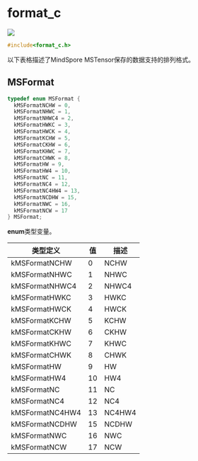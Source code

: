 # format_c

<a href="https://gitee.com/mindspore/docs/blob/master/docs/lite/api/source_zh_cn/api_c/format_c.md" target="_blank"><img src="https://mindspore-website.obs.cn-north-4.myhuaweicloud.com/website-images/r2.0/resource/_static/logo_source.png"></a>

```C
#include<format_c.h>
```

以下表格描述了MindSpore MSTensor保存的数据支持的排列格式。

## MSFormat

```C
typedef enum MSFormat {
  kMSFormatNCHW = 0,
  kMSFormatNHWC = 1,
  kMSFormatNHWC4 = 2,
  kMSFormatHWKC = 3,
  kMSFormatHWCK = 4,
  kMSFormatKCHW = 5,
  kMSFormatCKHW = 6,
  kMSFormatKHWC = 7,
  kMSFormatCHWK = 8,
  kMSFormatHW = 9,
  kMSFormatHW4 = 10,
  kMSFormatNC = 11,
  kMSFormatNC4 = 12,
  kMSFormatNC4HW4 = 13,
  kMSFormatNCDHW = 15,
  kMSFormatNWC = 16,
  kMSFormatNCW = 17
} MSFormat;
```

**enum**类型变量。

| 类型定义 | 值  | 描述   |
| -------- | --- | ------ |
| kMSFormatNCHW     | 0   | NCHW   |
| kMSFormatNHWC     | 1   | NHWC   |
| kMSFormatNHWC4    | 2   | NHWC4  |
| kMSFormatHWKC     | 3   | HWKC   |
| kMSFormatHWCK     | 4   | HWCK   |
| kMSFormatKCHW     | 5   | KCHW   |
| kMSFormatCKHW     | 6   | CKHW   |
| kMSFormatKHWC     | 7   | KHWC   |
| kMSFormatCHWK     | 8   | CHWK   |
| kMSFormatHW       | 9   | HW     |
| kMSFormatHW4      | 10  | HW4    |
| kMSFormatNC       | 11  | NC     |
| kMSFormatNC4      | 12  | NC4    |
| kMSFormatNC4HW4   | 13  | NC4HW4 |
| kMSFormatNCDHW    | 15  | NCDHW  |
| kMSFormatNWC      | 16  | NWC    |
| kMSFormatNCW      | 17  | NCW    |
